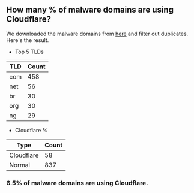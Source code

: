 ## How many % of malware domains are using Cloudflare?


We downloaded the malware domains from [here](https://urlhaus.abuse.ch) and filter out duplicates.
Here's the result.


[//]: # (start replacement)


- Top 5 TLDs

| TLD | Count |
| --- | --- |
| com | 458 |
| net | 56 |
| br | 30 |
| org | 30 |
| ng | 29 |


- Cloudflare %

| Type | Count |
| --- | --- |
| Cloudflare | 58 |
| Normal | 837 |


### 6.5% of malware domains are using Cloudflare.